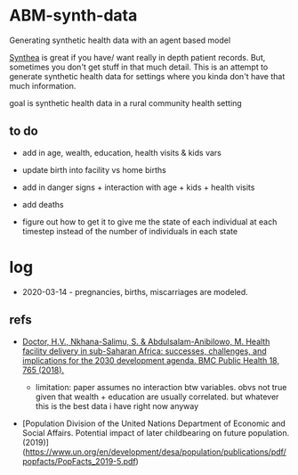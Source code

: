 # ABM-synth-data
Generating synthetic health data with an agent based model


[Synthea](https://github.com/synthetichealth/synthea) is great if you have/ want really in depth patient records. But, sometimes you don't get stuff in that much detail. This is an attempt to generate synthetic health data for settings where you kinda don't have that much information. 


goal is synthetic health data in a rural community health setting 



## to do 
* add in age, wealth, education, health visits & kids vars 
* update birth into facility vs home births

* add in danger signs + interaction with age + kids + health visits
* add deaths


* figure out how to get it to give me the state of each individual at each timestep instead of the number of individuals in each state



# log
* 2020-03-14 - pregnancies, births, miscarriages are modeled. 




## refs
* [Doctor, H.V., Nkhana-Salimu, S. & Abdulsalam-Anibilowo, M. Health facility delivery in sub-Saharan Africa: successes, challenges, and implications for the 2030 development agenda. BMC Public Health 18, 765 (2018).](https://bmcpublichealth.biomedcentral.com/articles/10.1186/s12889-018-5695-z/tables/4)
  *  limitation: paper assumes no interaction btw variables. obvs not true given that wealth + education are usually correlated. but whatever this is the best data i have right now anyway


* [Population Division of the United Nations Department of Economic and Social Affairs. Potential impact of later childbearing on future population. (2019)] (https://www.un.org/en/development/desa/population/publications/pdf/popfacts/PopFacts_2019-5.pdf)

